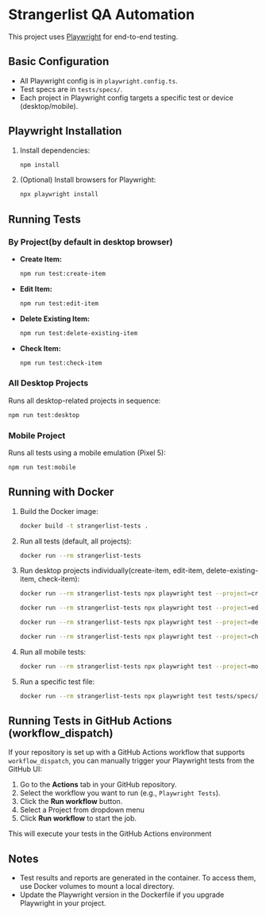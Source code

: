 # Strangerlist QA Automation

This project uses [Playwright](https://playwright.dev/) for end-to-end testing.

## Basic Configuration
- All Playwright config is in `playwright.config.ts`.
- Test specs are in `tests/specs/`.
- Each project in Playwright config targets a specific test or device (desktop/mobile).

## Playwright Installation

1. Install dependencies:
   ```bash
   npm install
   ```
2. (Optional) Install browsers for Playwright:
   ```bash
   npx playwright install
   ```

## Running Tests

### By Project(by default in desktop browser)
- **Create Item:**
  ```bash
  npm run test:create-item
  ```
- **Edit Item:**
  ```bash
  npm run test:edit-item
  ```
- **Delete Existing Item:**
  ```bash
  npm run test:delete-existing-item
  ```
- **Check Item:**
  ```bash
  npm run test:check-item
  ```

### All Desktop Projects
Runs all desktop-related projects in sequence:
```bash
npm run test:desktop
```

### Mobile Project
Runs all tests using a mobile emulation (Pixel 5):
```bash
npm run test:mobile
```

## Running with Docker

1. Build the Docker image:
   ```bash
   docker build -t strangerlist-tests .
   ```
2. Run all tests (default, all projects):
   ```bash
   docker run --rm strangerlist-tests
   ```
3. Run desktop projects individually(create-item, edit-item, delete-existing-item, check-item):
   ```bash
   docker run --rm strangerlist-tests npx playwright test --project=create-item 
   ```
      ```bash
   docker run --rm strangerlist-tests npx playwright test --project=edit-item 
   ```
      ```bash
   docker run --rm strangerlist-tests npx playwright test --project=delete-existing-item
   ```
      ```bash
   docker run --rm strangerlist-tests npx playwright test --project=check-item
   ```
4. Run all mobile tests:
   ```bash
   docker run --rm strangerlist-tests npx playwright test --project=mobile
   ```
5. Run a specific test file:
   ```bash
   docker run --rm strangerlist-tests npx playwright test tests/specs/create-itiem.spec.ts
   ```

## Running Tests in GitHub Actions (workflow_dispatch)

If your repository is set up with a GitHub Actions workflow that supports `workflow_dispatch`, you can manually trigger your Playwright tests from the GitHub UI:

1. Go to the **Actions** tab in your GitHub repository.
2. Select the workflow you want to run (e.g., `Playwright Tests`).
3. Click the **Run workflow** button.
4. Select a Project from dropdown menu
5. Click **Run workflow** to start the job.

This will execute your tests in the GitHub Actions environment

## Notes
- Test results and reports are generated in the container. To access them, use Docker volumes to mount a local directory.
- Update the Playwright version in the Dockerfile if you upgrade Playwright in your project. 